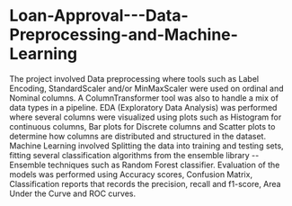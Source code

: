 # Loan-Approval---Data-Preprocessing-and-Machine-Learning

The project involved Data preprocessing where tools such as Label Encoding, StandardScaler and/or MinMaxScaler were used on ordinal and Nominal columns. A ColumnTransformer tool was also to handle a mix of data types in a pipeline. EDA (Exploratory Data Analysis) was performed where several columns were visualized using plots such as Histogram for continuous columns, Bar plots for Discrete columns and Scatter plots to determine how columns are distributed and structured in the dataset. Machine Learning involved Splitting the data into training and testing sets, fitting several classification algorithms from the ensemble library -- Ensemble techniques such as Random Forest classifier.
Evaluation of the models was performed using Accuracy scores, Confusion Matrix, Classification reports that records the precision, recall and f1-score, Area Under the Curve and ROC curves.
